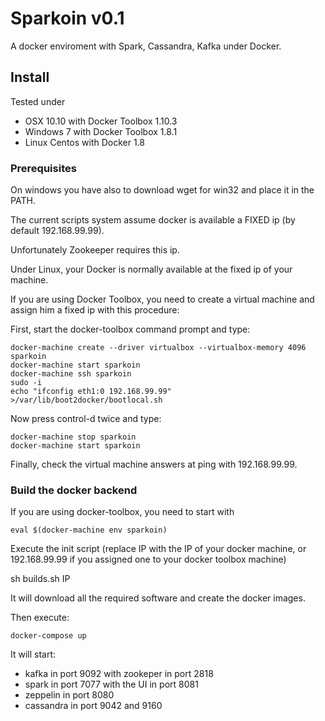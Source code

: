 # Sparkoin v0.1

A docker enviroment with Spark, Cassandra, Kafka under Docker.

## Install

Tested under

- OSX 10.10 with Docker Toolbox 1.10.3
- Windows 7 with Docker Toolbox 1.8.1
- Linux Centos with Docker 1.8

### Prerequisites

On windows you have also to download wget for win32 and place it in the PATH.

The current scripts system assume docker is available a FIXED ip (by default 192.168.99.99). 

Unfortunately Zookeeper requires this ip.

Under Linux, your Docker is normally available at the fixed ip of your machine.

If you are using Docker Toolbox, you need to create a virtual machine and assign him a fixed ip with this procedure:

First, start the docker-toolbox command prompt and type:

```
docker-machine create --driver virtualbox --virtualbox-memory 4096 sparkoin
docker-machine start sparkoin
docker-machine ssh sparkoin
sudo -i
echo "ifconfig eth1:0 192.168.99.99" >/var/lib/boot2docker/bootlocal.sh
```

Now press control-d twice and type:

```
docker-machine stop sparkoin
docker-machine start sparkoin
```

Finally, check the virtual machine answers at ping with 192.168.99.99.

### Build the docker backend

If you are using docker-toolbox, you need to start with

```
eval $(docker-machine env sparkoin)
```

Execute the init script (replace IP with the IP of your docker machine, or 192.168.99.99 if you assigned one to your docker toolbox machine)

sh builds.sh IP 

It will download all the required software and create the docker images.

Then execute:

```
docker-compose up
```
It will start:

- kafka in port 9092 with zookeper in port 2818
- spark in port 7077 with the UI in port 8081
- zeppelin in port 8080
- cassandra in port 9042 and 9160

